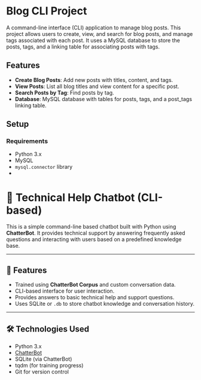 # Blog CLI Project

A command-line interface (CLI) application to manage blog posts. This project allows users to create, view, and search for blog posts, and manage tags associated with each post. It uses a MySQL database to store the posts, tags, and a linking table for associating posts with tags.

## Features

- **Create Blog Posts**: Add new posts with titles, content, and tags.
- **View Posts**: List all blog titles and view content for a specific post.
- **Search Posts by Tag**: Find posts by tag.
- **Database**: MySQL database with tables for posts, tags, and a post_tags linking table.

## Setup

### Requirements

- Python 3.x
- MySQL
- `mysql.connector` library
- 
# 🤖 Technical Help Chatbot (CLI-based)

This is a simple command-line based chatbot built with Python using **ChatterBot**. It provides technical support by answering frequently asked questions and interacting with users based on a predefined knowledge base.

---

## 📌 Features

- Trained using **ChatterBot Corpus** and custom conversation data.
- CLI-based interface for user interaction.
- Provides answers to basic technical help and support questions.
- Uses SQLite or `.db` to store chatbot knowledge and conversation history.

---

## 🛠️ Technologies Used

- Python 3.x
- [ChatterBot](https://github.com/gunthercox/ChatterBot)
- SQLite (via ChatterBot)
- tqdm (for training progress)
- Git for version control
